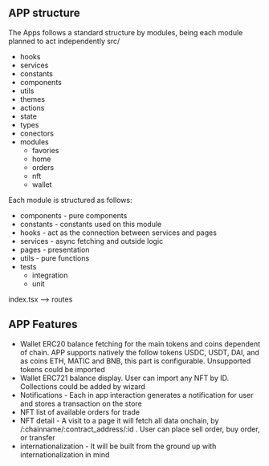## APP structure

The Apps follows a standard structure by modules, being each module planned to act independently
src/

- hooks
- services
- constants
- components
- utils
- themes
- actions
- state
- types
- conectors
- modules
  - favories
  - home
  - orders
  - nft
  - wallet

Each module is structured as follows:

- components - pure components
- constants - constants used on this module
- hooks - act as the connection between services and pages
- services - async fetching and outside logic
- pages - presentation
- utils - pure functions
- tests
  - integration
  - unit

index.tsx --> routes

## APP Features

- Wallet ERC20 balance fetching for the main tokens and coins dependent of chain. APP supports natively the follow tokens USDC, USDT, DAI, and as coins ETH, MATIC and BNB, this part is configurable. Unsupported tokens could be imported
- Wallet ERC721 balance display. User can import any NFT by ID. Collections could be added by wizard
- Notifications - Each in app interaction generates a notification for user and stores a transaction on the store
- NFT list of available orders for trade
- NFT detail - A visit to a page it will fetch all data onchain, by /:chainname/:contract_address/:id . User can place sell order, buy order, or transfer
- internationalization - It will be built from the ground up with internationalization in mind
